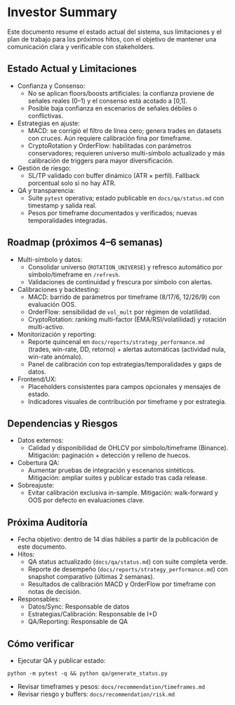 # Investor Summary

Este documento resume el estado actual del sistema, sus limitaciones y el plan de trabajo para los próximos hitos, con el objetivo de mantener una comunicación clara y verificable con stakeholders.

## Estado Actual y Limitaciones

- Confianza y Consenso:
  - No se aplican floors/boosts artificiales: la confianza proviene de señales reales (0–1) y el consenso está acotado a [0,1].
  - Posible baja confianza en escenarios de señales débiles o conflictivas.
- Estrategias en ajuste:
  - MACD: se corrigió el filtro de línea cero; genera trades en datasets con cruces. Aún requiere calibración fina por timeframe.
  - CryptoRotation y OrderFlow: habilitadas con parámetros conservadores; requieren universo multi-símbolo actualizado y más calibración de triggers para mayor diversificación.
- Gestión de riesgo:
  - SL/TP validado con buffer dinámico (ATR × perfil). Fallback porcentual solo si no hay ATR.
- QA y transparencia:
  - Suite `pytest` operativa; estado publicable en `docs/qa/status.md` con timestamp y salida real.
  - Pesos por timeframe documentados y verificados; nuevas temporalidades integradas.

## Roadmap (próximos 4–6 semanas)

- Multi-símbolo y datos:
  - Consolidar universo (`ROTATION_UNIVERSE`) y refresco automático por símbolo/timeframe en `/refresh`.
  - Validaciones de continuidad y frescura por símbolo con alertas.
- Calibraciones y backtesting:
  - MACD: barrido de parámetros por timeframe (8/17/6, 12/26/9) con evaluación OOS.
  - OrderFlow: sensibilidad de `vol_mult` por régimen de volatilidad.
  - CryptoRotation: ranking multi-factor (EMA/RSI/volatilidad) y rotación multi-activo.
- Monitorización y reporting:
  - Reporte quincenal en `docs/reports/strategy_performance.md` (trades, win-rate, DD, retorno) + alertas automáticas (actividad nula, win-rate anómalo).
  - Panel de calibración con top estrategias/temporalidades y gaps de datos.
- Frontend/UX:
  - Placeholders consistentes para campos opcionales y mensajes de estado.
  - Indicadores visuales de contribución por timeframe y por estrategia.

## Dependencias y Riesgos

- Datos externos:
  - Calidad y disponibilidad de OHLCV por símbolo/timeframe (Binance). Mitigación: paginación + detección y relleno de huecos.
- Cobertura QA:
  - Aumentar pruebas de integración y escenarios sintéticos. Mitigación: ampliar suites y publicar estado tras cada release.
- Sobreajuste:
  - Evitar calibración exclusiva in-sample. Mitigación: walk-forward y OOS por defecto en evaluaciones clave.

## Próxima Auditoría

- Fecha objetivo: dentro de 14 días hábiles a partir de la publicación de este documento.
- Hitos:
  - QA status actualizado (`docs/qa/status.md`) con suite completa verde.
  - Reporte de desempeño (`docs/reports/strategy_performance.md`) con snapshot comparativo (últimas 2 semanas).
  - Resultados de calibración MACD y OrderFlow por timeframe con notas de decisión.
- Responsables:
  - Datos/Sync: Responsable de datos
  - Estrategias/Calibración: Responsable de I+D
  - QA/Reporting: Responsable de QA

## Cómo verificar

- Ejecutar QA y publicar estado:
```
python -m pytest -q && python qa/generate_status.py
```
- Revisar timeframes y pesos: `docs/recommendation/timeframes.md`
- Revisar riesgo y buffers: `docs/recommendation/risk.md`
